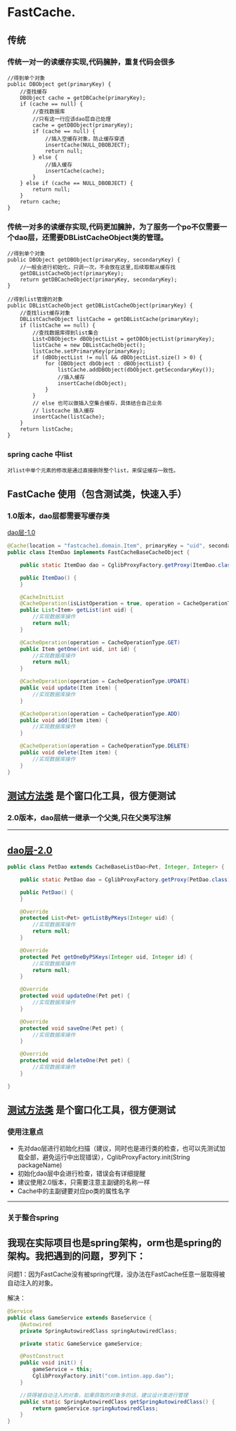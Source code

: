 # FastCache.

## 传统

### 传统一对一的读缓存实现,代码臃肿，重复代码会很多
```
//得到单个对象
public DBObject get(primaryKey) {
    //查找缓存
    DBObject cache = getDBCache(primaryKey);
    if (cache == null) {
        //查找数据库
        //只有这一行应该dao层自己处理
        cache = getDBObject(primaryKey);
        if (cache == null) {
            //插入空缓存对象，防止缓存穿透
            insertCache(NULL_DBOBJECT);
            return null;
        } else {
            //插入缓存
            insertCache(cache);
        }
    } else if (cache == NULL_DBOBJECT) {
        return null;
    }
    return cache;
}
```
### 传统一对多的读缓存实现,代码更加臃肿，为了服务一个po不仅需要一个dao层，还需要DBListCacheObject类的管理。
```
//得到单个对象
public DBObject getDBObject(primaryKey, secondaryKey) {
    //一般会进行初始化，只调一次，不会放在这里,后续取都从缓存找
    getDBListCacheObject(primaryKey);
    return getDBCacheObject(primaryKey, secondaryKey);
}

//得到list管理的对象
public DBListCacheObject getDBListCacheObject(primaryKey) {
    //查找list缓存对象
    DBListCacheObject listCache = getDBListCache(primaryKey);
    if (listCache == null) {
        //查找数据库得到list集合
        List<DBObject> dBObjectList = getDBObjectList(primaryKey);
        listCache = new DBListCacheObject();
        listCache.setPrimaryKey(primaryKey);
        if (dBObjectList != null && dBObjectList.size() > 0) {
            for (DBObject dbObject : dBObjectList) {
                listCache.addDBObject(dbObject.getSecondaryKey());
                //插入缓存
                insertCache(dbObject);
            }
        }
        // else 也可以做插入空集合缓存，具体结合自己业务
        // listcache 插入缓存
        insertCache(listCache);
    }
    return listCache;
}
```

### spring cache 中list
```
对list中单个元素的修改是通过直接删除整个list，来保证缓存一致性。
```

## FastCache 使用（包含测试类，快速入手）
### 1.0版本，dao层都需要写缓存类
[dao层-1.0](src/test/java/fastcache1/dao)
```java
@Cache(location = "fastcache1.domain.Item", primaryKey = "uid", secondaryKey = "id")
public class ItemDao implements FastCacheBaseCacheObject {

    public static ItemDao dao = CglibProxyFactory.getProxy(ItemDao.class);

    public ItemDao() {
    }

    @CacheInitList
    @CacheOperation(isListOperation = true, operation = CacheOperationType.GET)
    public List<Item> getList(int uid) {
        //实现数据库操作
        return null;
    }

    @CacheOperation(operation = CacheOperationType.GET)
    public Item getOne(int uid, int id) {
        //实现数据库操作
        return null;
    }

    @CacheOperation(operation = CacheOperationType.UPDATE)
    public void update(Item item) {
        //实现数据库操作
    }

    @CacheOperation(operation = CacheOperationType.ADD)
    public void add(Item item) {
        //实现数据库操作
    }

    @CacheOperation(operation = CacheOperationType.DELETE)
    public void delete(Item item) {
        //实现数据库操作
    }
}
```
[测试方法类](src/test/java/fastcache1/Test1.java) 是个窗口化工具，很方便测试
---
### 2.0版本，dao层统一继承一个父类,只在父类写注解
---
[dao层-2.0](src/test/java/fastcache2/dao)
---
```java
public class PetDao extends CacheBaseListDao<Pet, Integer, Integer> {

    public static PetDao dao = CglibProxyFactory.getProxy(PetDao.class);

    public PetDao() {
    }

    @Override
    protected List<Pet> getListByPKeys(Integer uid) {
        //实现数据库操作
        return null;
    }

    @Override
    protected Pet getOneByPSKeys(Integer uid, Integer id) {
        //实现数据库操作
        return null;
    }

    @Override
    protected void updateOne(Pet pet) {
        //实现数据库操作
    }

    @Override
    protected void saveOne(Pet pet) {
        //实现数据库操作
    }

    @Override
    protected void deleteOne(Pet pet) {
        //实现数据库操作
    }

}
```
[测试方法类](src/test/java/fastcache2/Test2.java) 是个窗口化工具，很方便测试
---
### 使用注意点
* 先对dao层进行初始化扫描（建议，同时也是进行类的检查，也可以先测试加载全部，避免运行中出现错误），CglibProxyFactory.init(String packageName)
* 初始化dao层中会进行检查，错误会有详细提醒
* 建议使用2.0版本，只需要注意主副键的名称一样
* Cache中的主副键要对应po类的属性名字
---

### 关于整合spring
我现在实际项目也是spring架构，orm也是spring的架构。我把遇到的问题，罗列下：
---
问题1：因为FastCache没有被spring代理，没办法在FastCache任意一层取得被自动注入的对象。

解决：
```java
@Service
public class GameService extends BaseService {
    @Autowired
    private SpringAutowiredClass springAutowiredClass;

    private static GameService gameService;

    @PostConstruct
    public void init() {
        gameService = this;
        CglibProxyFactory.init("com.intion.app.dao");
    }

    //获得被自动注入的对象，如果获取的对象多的话，建议设计类进行管理
    public static SpringAutowiredClass getSpringAutowiredClass() {
        return gameService.springAutowiredClass;
    }
}
```